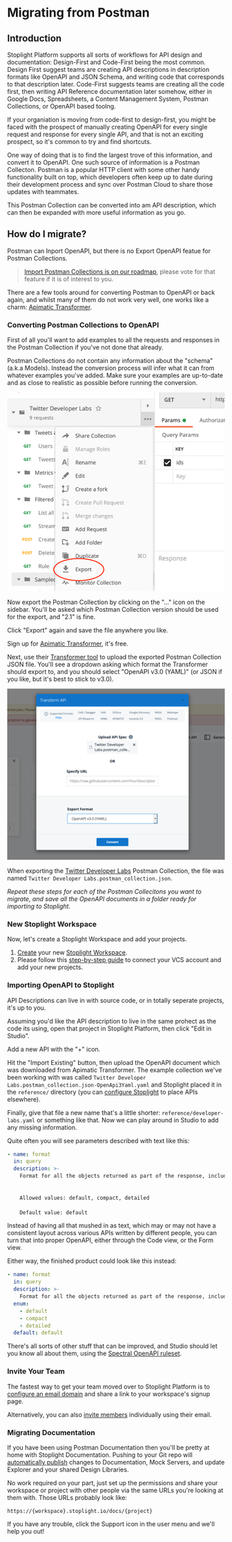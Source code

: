 # Migrating from Postman

## Introduction

Stoplight Platform supports all sorts of workflows for API design and documentation: Design-First and Code-First being the most common. Design First suggest teams are creating API descriptions in description formats like OpenAPI and JSON Schema, and writing code that corresponds to that description later. Code-First suggests teams are creating all the code first, then writing API Reference documentation later somehow, either in Google Docs, Spreadsheets, a Content Management System, Postman Collections, or OpenAPI based toolng.

If your organiation is moving from code-first to design-first, you might be faced with the prospect of manually creating OpenAPI for every single request and response for every single API, and that is not an exciting prospect, so it's common to try and find shortcuts. 

One way of doing that is to find the largest trove of this information, and convert it to OpenAPI. One such source of information is a Postman Collecton. Postman is a popular HTTP client with some other handy functionality built on top, which developers often keep up to date during their development process and sync over Postman Cloud to share those updates with teammates. 

This Postman Collection can be converted into am API description, which can then be expanded with more useful information as you go.

## How do I migrate?

Postman can Inport OpenAPI, but there is no Export OpenAPI featue for Postman Collections. 

> [Import Postman Collections is on our roadmap](https://roadmap.stoplight.io/c/48-support-for-postman-collections), please vote for that feature if it is of interest to you. 

There are a few tools around for converting Postman to OpenAPI or back again, and whilst many of them do not work very well, one works like a charm: [Apimatic Transformer](https://www.apimatic.io/transformer/).

### Converting Postman Collections to OpenAPI

First of all you'll want to add examples to all the requests and responses in the Postman Collection if you've not done that already. 

Postman Collections do not contain any information about the "schema" (a.k.a Models). Instead the conversion process will infer what it can from whatever examples you've added. Make sure your examples are up-to-date and as close to realistic as possible before running the conversion.

![](../assets/images/postman-export.png)

Now export the Postman Collection by clicking on the "..." icon on the sidebar. You'll be asked which Postman Collection version should be used for the export, and "2.1" is fine. 

Click "Export" again and save the file anywhere you like.

Sign up for [Apimatic Transformer](https://www.apimatic.io/transformer/), it's free. 

Next, use their [Transformer tool](https://www.apimatic.io/dashboard?modal=transform) to upload the exported Postman Collection JSON file. You'll see a dropdown asking which format the Transformer should export to, and you should select "OpenAPI v3.0 (YAML)" (or JSON if you like, but it's best to stick to v3.0). 

![](../assets/images/transformer.png)

When exporting the [Twitter Developer Labs](https://developer.twitter.com/en/docs/labs/overview/introduction) Postman Collection, the file was named `Twitter Developer Labs.postman_collection.json`.

_Repeat these steps for each of the Postman Collecitons you want to migrate, and save all the OpenAPI documents in a folder ready for importing to Stoplight._

### New Stoplight Workspace

Now, let's create a Stoplight Workspace and add your projects.

1. [Create](https://stoplight.io/welcome/create) your new [Stoplight Workspace](../2.-workspaces/a.creating-a-workspace.md).
2. Please follow this [step-by-step guide](../1.-quickstarts/add-projects-quickstart.md#connect-an-existing-git-project) to connect your VCS account and add your new projects.

### Importing OpenAPI to Stoplight

API Descriptions can live in with source code, or in totally seperate projects, it's up to you. 

Assuming you'd like the API description to live in the same prohect as the code its using, open that project in Stoplight Platform, then click "Edit in Studio".

Add a new API with the "+" icon.

Hit the "Import Existing" button, then upload the OpenAPI document which was downloaded from Apimatic Transformer. The example collection we've been working with was called `Twitter Developer Labs.postman_collection.json-OpenApi3Yaml.yaml` and Stoplight placed it in the `reference/` directory (you can [configure Stoplight](../2.-workspaces/c.config.md) to place APIs elsewhere).

Finally, give that file a new name that's a little shorter: `reference/developer-labs.yaml` or something like that. Now we can play around in Studio to add any missing information.

Quite often you will see parameters described with text like this:

```yaml
- name: format
  in: query
  description: >-
    Format for all the objects returned as part of the response, including expansions.


    Allowed values: default, compact, detailed

    Default value: default
```

Instead of having all that mushed in as text, which may or may not have a consistent layout across various APIs written by different people, you can turn that into proper OpenAPI, either through the Code view, or the Form view. 

Either way, the finished product could look like this instead:

```yaml
- name: format
  in: query
  description: >-
    Format for all the objects returned as part of the response, including expansions.
  enum:
    - default
    - compact
    - detailed
  default: default
```

There's all sorts of other stuff that can be improved, and Studio should let you know all about them, using the [Spectral OpenAPI ruleset](https://meta.stoplight.io/docs/spectral/docs/reference/openapi-rules.md).

### Invite Your Team

The fastest way to get your team moved over to Stoplight Platform is to [configure an email domain](../2.-workspaces/d.inviting-your-team.md#make-your-workspace-discoverable) and share a link to your workspace's signup page. 

Alternatively, you can also [invite members](../2.-workspaces/d.inviting-your-team.md) individually using their email.

### Migrating Documentation

If you have been using Postman Documentation then you'll be pretty at home with Stoplight Documentation. Pushing to your Git repo will [automatically publish](../2.-workspaces/g.automating-publishing.md) changes to Documentation, Mock Servers, and update Explorer and your shared Design Libraries. 

No work required on your part, just set up the permissions and share your workspace or project with other people via the same URLs you're looking at them with. Those URLs probably look like:

```
https://{workspace}.stoplight.io/docs/{project}
```

If you have any trouble, click the Support icon in the user menu and we'll help you out!


